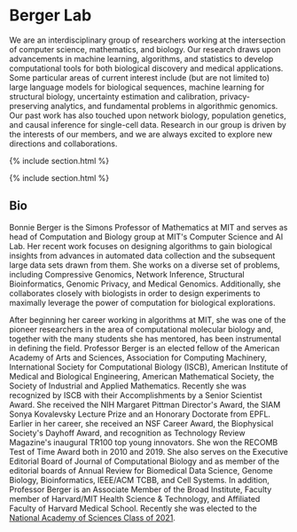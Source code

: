 ---
---

# Berger Lab


We are an interdisciplinary group of researchers working at the intersection of computer science, mathematics, and biology. Our research draws upon advancements in  machine learning, algorithms, and statistics to develop computational tools for both biological discovery and medical applications. Some particular areas of current interest include (but are not limited to) large language models for biological sequences, machine learning for structural biology, uncertainty estimation and calibration, privacy-preserving analytics, and fundamental problems in algorithmic genomics. Our past work has also touched upon network biology, population genetics, and causal inference for single-cell data. Research in our group is driven by the interests of our members, and we are always excited to explore new directions and collaborations.

{% include section.html %}


{% include section.html %}

## Bio

Bonnie Berger is the Simons Professor of Mathematics at MIT and serves as head of Computation and Biology group at MIT's Computer Science and AI Lab. Her recent work focuses on designing algorithms to gain biological insights from advances in automated data collection and the subsequent large data sets drawn from them. She works on a diverse set of problems, including Compressive Genomics, Network Inference, Structural Bioinformatics, Genomic Privacy, and Medical Genomics. Additionally, she collaborates closely with biologists in order to design experiments to maximally leverage the power of computation for biological explorations.

After beginning her career working in algorithms at MIT, she was one of the pioneer researchers in the area of computational molecular biology and, together with the many students she has mentored, has been instrumental in defining the field. Professor Berger is an elected fellow of the American Academy of Arts and Sciences, Association for Computing Machinery, International Society for Computational Biology (ISCB), American Institute of Medical and Biological Engineering, American Mathematical Society, the Society of Industrial and Applied Mathematics. Recently she was recognized by ISCB with their Accomplishments by a Senior Scientist Award. She received the NIH Margaret Pittman Director's Award, the SIAM Sonya Kovalevsky Lecture Prize and an Honorary Doctorate from EPFL. Earlier in her career, she received an NSF Career Award, the Biophysical Society's Dayhoff Award, and recognition as Technology Review Magazine's inaugural TR100 top young innovators. She won the RECOMB Test of Time Award both in 2010 and 2019. She also serves on the Executive Editorial Board of Journal of Computational Biology and as member of the editorial boards of Annual Review for Biomedical Data Science, Genome Biology, Bioinformatics, IEEE/ACM TCBB, and Cell Systems. In addition, Professor Berger is an Associate Member of the Broad Institute, Faculty member of Harvard/MIT Health Science & Technology, and Affiliated Faculty of Harvard Medical School. Recently she was elected to the [National Academy of Sciences Class of 2021](https://news.mit.edu/2020/three-mit-elected-national-academy-sciences-0501).

<!-- {% capture text %}



{%
  include button.html
  link="research"
  text="See our publications"
  icon="fa-solid fa-arrow-right"
  flip=true
  style="bare"
%}

{% endcapture %}



{% capture text %}

Lorem ipsum dolor sit amet, consectetur adipiscing elit, sed do eiusmod tempor incididunt ut labore et dolore magna aliqua.

{%
  include button.html
  link="projects"
  text="Browse our projects"
  icon="fa-solid fa-arrow-right"
  flip=true
  style="bare"
%}

{% endcapture %}

{%
  include feature.html
  image="images/photo.jpg"
  link="projects"
  title="Our Projects"
  flip=true
  style="bare"
  text=text
%}

{% capture text %}

Lorem ipsum dolor sit amet, consectetur adipiscing elit, sed do eiusmod tempor incididunt ut labore et dolore magna aliqua.

{%
  include button.html
  link="team"
  text="Meet our team"
  icon="fa-solid fa-arrow-right"
  flip=true
  style="bare"
%}

{% endcapture %}

{%
  include feature.html
  image="images/photo.jpg"
  link="team"
  title="Our Team"
  text=text
%} -->
